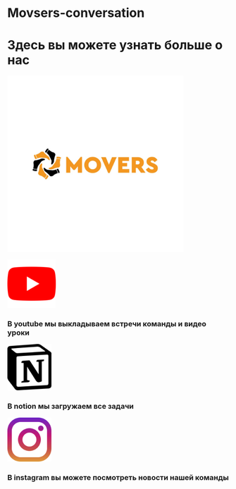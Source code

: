 # Movsers-conversation
 <h1>Здесь вы можете узнать больше о нас</h1>

<img src='img/logo.jpg' width=400px>

<a href='https://www.youtube.com/channel/UCXwKhLg1Mi2-DbyORowljqw'> <img src='img/youtube.png' width=110px> </a>
<h3>В youtube мы выкладываем встречи команды и видео уроки</h3>
 <a href="https://www.notion.so/MOVERS-da3f54da80ee4df399ed9efe25a78f6b"><img src="img/notion.png" alt="" width=100px></a>
 <h3>В notion мы загружаем все задачи</h3>
<a href="https://www.instagram.com/movers.kk/"><img src="img/instagram.png" alt="" width="100px"></a>
<h3>В instagram вы можете посмотреть новости нашей команды</h3>

